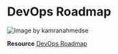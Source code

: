 # DevOps Roadmap

![Image by kamranahmedse](https://raw.githubusercontent.com/kamranahmedse/developer-roadmap/master/img/devops.png)

**Resource**
[DevOps Roadmap](https://raw.githubusercontent.com/kamranahmedse/developer-roadmap/master/img/devops.png)